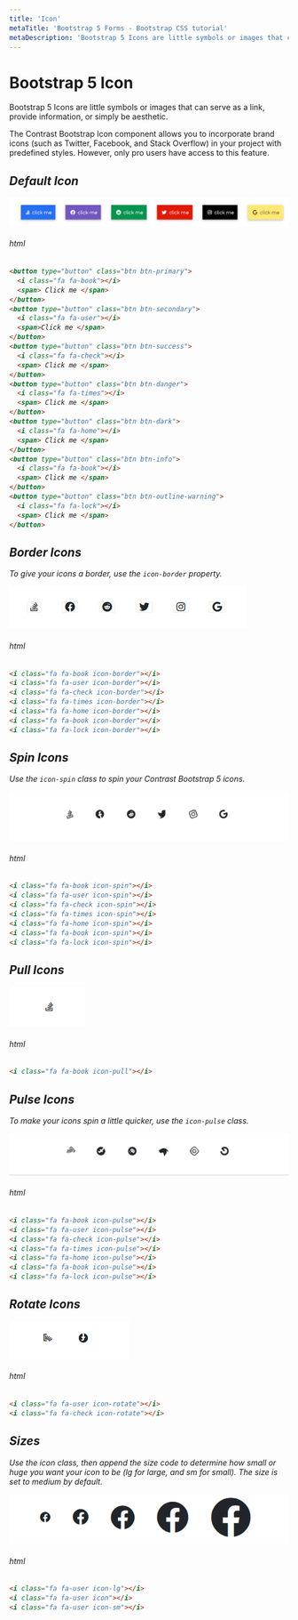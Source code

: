 ```yaml
---
title: 'Icon'
metaTitle: 'Bootstrap 5 Forms - Bootstrap CSS tutorial'
metaDescription: 'Bootstrap 5 Icons are little symbols or images that can serve as a link, provide information, or simply be aesthetic.'
---
```


# Bootstrap 5 Icon

Bootstrap 5 Icons are little symbols or images that can serve as a link, provide information, or simply be aesthetic.

The Contrast Bootstrap Icon component allows you to incorporate brand icons (such as Twitter, Facebook, and Stack Overflow) in your project with predefined styles. However, only pro users have access to this feature.

<i/>

## Default Icon

![Bootstrap Icon Default](./images/icon1.png)

###### html

```html
<button type="button" class="btn btn-primary">
  <i class="fa fa-book"></i>
  <span> Click me </span>
</button>
<button type="button" class="btn btn-secondary">
  <i class="fa fa-user"></i>
  <span>Click me </span>
</button>
<button type="button" class="btn btn-success">
  <i class="fa fa-check"></i>
  <span> Click me </span>
</button>
<button type="button" class="btn btn-danger">
  <i class="fa fa-times"></i>
  <span> Click me </span>
</button>
<button type="button" class="btn btn-dark">
  <i class="fa fa-home"></i>
  <span> Click me </span>
</button>
<button type="button" class="btn btn-info">
  <i class="fa fa-book"></i>
  <span> Click me </span>
</button>
<button type="button" class="btn btn-outline-warning">
  <i class="fa fa-lock"></i>
  <span> Click me </span>
</button>
```

<i/>

## Border Icons

To give your icons a border, use the `icon-border` property.

![Bootstrap Icons Border](./images/icon2.png)

###### html

```html
<i class="fa fa-book icon-border"></i>
<i class="fa fa-user icon-border"></i>
<i class="fa fa-check icon-border"></i>
<i class="fa fa-times icon-border"></i>
<i class="fa fa-home icon-border"></i>
<i class="fa fa-book icon-border"></i>
<i class="fa fa-lock icon-border"></i>
```

<i/>

## Spin Icons

Use the `icon-spin` class to spin your Contrast Bootstrap 5 icons.

![Bootstrap Icon Spin](./images/spinicon.gif)

###### html

```html
<i class="fa fa-book icon-spin"></i>
<i class="fa fa-user icon-spin"></i>
<i class="fa fa-check icon-spin"></i>
<i class="fa fa-times icon-spin"></i>
<i class="fa fa-home icon-spin"></i>
<i class="fa fa-book icon-spin"></i>
<i class="fa fa-lock icon-spin"></i>
```

<i/>

## Pull Icons

![Bootstrap Icon Pull](./images/icon4.png)

###### html

```html
<i class="fa fa-book icon-pull"></i>
```

<i/>

## Pulse Icons

To make your icons spin a little quicker, use the `icon-pulse` class.

![Bootstrap Icons Pulse](./images/pulseicon.gif)

###### html

```html
<i class="fa fa-book icon-pulse"></i>
<i class="fa fa-user icon-pulse"></i>
<i class="fa fa-check icon-pulse"></i>
<i class="fa fa-times icon-pulse"></i>
<i class="fa fa-home icon-pulse"></i>
<i class="fa fa-book icon-pulse"></i>
<i class="fa fa-lock icon-pulse"></i>
```

<i/>

## Rotate Icons

![Bootstrap Icons Rotate](./images/icon7.png)

###### html

```html
<i class="fa fa-user icon-rotate"></i>
<i class="fa fa-check icon-rotate"></i>
```

<i/>

## Sizes

Use the icon class, then append the size code to determine how small or huge you want your icon to be (lg for large, and sm for small). The size is set to medium by default.

![Bootstrap Icon Sizes](./images/icon8.png)

###### html

```html
<i class="fa fa-user icon-lg"></i>
<i class="fa fa-user icon"></i>
<i class="fa fa-user icon-sm"></i>
```
